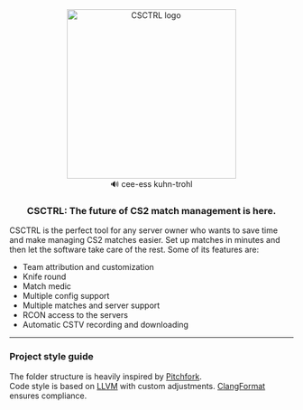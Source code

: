 <div align=center>
  <img src="https://github.com/joaofonsecadev/csctrl/blob/main/docs/logo_big.png?raw=true" width=300 alt="CSCTRL logo"/>
  <br>
  🔊 cee-ess kuhn-trohl
  <h3>CSCTRL: The future of CS2 match management is here.</h3>
</div>
<p>CSCTRL is the perfect tool for any server owner who wants to save time and make managing CS2 matches easier. Set up matches in minutes and then let the software take care of the rest. Some of its features are:</p>
<ul>
  <li>Team attribution and customization</li>
  <li>Knife round</li>
  <li>Match medic</li>
  <li>Multiple config support</li>
  <li>Multiple matches and server support</li>
  <li>RCON access to the servers</li>
  <li>Automatic CSTV recording and downloading</li>
</ul>
<hr>
<h3>Project style guide</h3>
The folder structure is heavily inspired by <a href="https://github.com/vector-of-bool/pitchfork">Pitchfork</a>. <br>
Code style is based on <a href="https://llvm.org/docs/CodingStandards.html">LLVM</a> with custom adjustments. <a href="https://clang.llvm.org/docs/ClangFormat.html">ClangFormat</a> ensures compliance.

